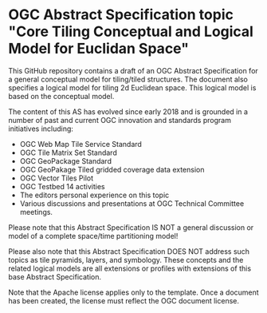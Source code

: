 # OGC Abstract Specification topic "Core Tiling Conceptual and Logical Model for Euclidan Space"

This GitHub repository contains a draft of an OGC Abstract Specification for a general conceptual model for tiling/tiled structures. The document also specifies a logical model for tiling 2d Euclidean space. This logical model is based on the conceptual model.

The content of this AS has evolved since early 2018 and is grounded in a number of past and current OGC innovation and standards  program initiatives including:

- OGC Web Map Tile Service Standard
- OGC Tile Matrix Set Standard
- OGC GeoPackage Standard
- OGC GeoPakage Tiled gridded coverage data extension
- OGC Vector Tiles Pilot
- OGC Testbed 14 activities
- The editors personal experience on this topic
- Various discussions and presentations at OGC Technical Committee meetings.

Please note that this Abstract Specification IS NOT a general discussion or model of a complete space/time partitioning model!

Please also note that this Abstract Specification DOES NOT address such topics as tile pyramids, layers, and symbology. These concepts and the related logical models are all extensions or profiles with extensions of this base Abstract Specification.

Note that the Apache license applies only to the template. Once a  document has been created, the license must reflect the OGC document license.
